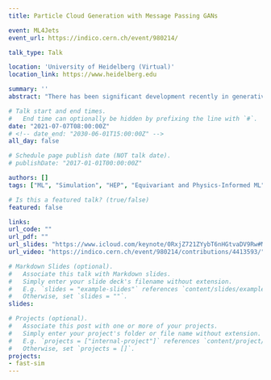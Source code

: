 ```yaml
---
title: Particle Cloud Generation with Message Passing GANs

event: ML4Jets
event_url: https://indico.cern.ch/event/980214/

talk_type: Talk

location: 'University of Heidelberg (Virtual)'
location_link: https://www.heidelberg.edu

summary: ''
abstract: "There has been significant development recently in generative models for accelerating LHC simulations. Work on simulating jets has primarily used image-based representations, which tend to be sparse and of limited resolution. We advocate for the more natural ‘particle cloud’ representation of jets, i.e. as a set of particles in momentum space, and discuss four physics- and computer-vision-inspired metrics: (1) the 1-Wasserstein distance between high- and low-level feature distributions; (2) a new Fréchet ParticleNet Distance; (3) the coverage; and (4) the minimum matching distance as means of quantitatively and holistically evaluating generated particle clouds. We then present our new message-passing generative adversarial network (MPGAN), which has excellent performance on gluon, top quark, and lighter quark jets on all metrics, evaluated against real samples via bootstrapping as well as existing point cloud GANs, and shows promise for use in HEP."

# Talk start and end times.
#   End time can optionally be hidden by prefixing the line with `#`.
date: "2021-07-07T08:00:00Z"
# <!-- date_end: "2030-06-01T15:00:00Z" -->
all_day: false

# Schedule page publish date (NOT talk date).
# publishDate: "2017-01-01T00:00:00Z"

authors: []
tags: ["ML", "Simulation", "HEP", "Equivariant and Physics-Informed ML"]

# Is this a featured talk? (true/false)
featured: false

links:
url_code: ""
url_pdf: ""
url_slides: "https://www.icloud.com/keynote/0RxjZ721ZYybT6nHGtvaDV9Rw#ML4Jets_7/7/21"
url_video: "https://indico.cern.ch/event/980214/contributions/4413593/"

# Markdown Slides (optional).
#   Associate this talk with Markdown slides.
#   Simply enter your slide deck's filename without extension.
#   E.g. `slides = "example-slides"` references `content/slides/example-slides.md`.
#   Otherwise, set `slides = ""`.
slides:

# Projects (optional).
#   Associate this post with one or more of your projects.
#   Simply enter your project's folder or file name without extension.
#   E.g. `projects = ["internal-project"]` references `content/project/deep-learning/index.md`.
#   Otherwise, set `projects = []`.
projects:
- fast-sim
---
```

